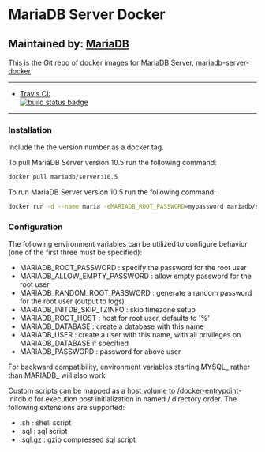 # MariaDB Server Docker

## Maintained by: [MariaDB](https://mariadb.com/)

This is the Git repo of docker images for MariaDB Server, [mariadb-server-docker](https://github.com/mariadb-corporation/mariadb-server-docker)

---

- [Travis CI:  
![build status badge](https://img.shields.io/travis/mariadb-corporation/mariadb-server-docker/master.svg)](https://travis-ci.org/mariadb-corporation/mariadb-server-docker/branches)

---

### Installation

Include the the version number as a docker tag.

To pull MariaDB Server version 10.5 run the following command:

```bash
docker pull mariadb/server:10.5
```

To run MariaDB Server version 10.5 run the following command:

```bash
docker run -d --name maria -eMARIADB_ROOT_PASSWORD=mypassword mariadb/server:10.5
```

### Configuration

The following environment variables can be utilized to configure behavior (one of the first three must be specified):

- MARIADB_ROOT_PASSWORD : specify the password for the root user
- MARIADB_ALLOW_EMPTY_PASSWORD : allow empty password for the root user
- MARIADB_RANDOM_ROOT_PASSWORD : generate a random password for the root user (output to logs)
- MARIADB_INITDB_SKIP_TZINFO : skip timezone setup
- MARIADB_ROOT_HOST : host for root user, defaults to '%'
- MARIADB_DATABASE : create a database with this name
- MARIADB_USER : create a user with this name, with all privileges on MARIADB_DATABASE if specified
- MARIADB_PASSWORD : password for above user

For backward compatibility, environment variables starting MYSQL_ rather than MARIADB_ will also work.

Custom scripts can be mapped as a host volume to /docker-entrypoint-initdb.d for execution post initialization in named / directory order. The following extensions are supported:

- .sh : shell script
- .sql : sql script
- .sql.gz : gzip compressed sql script
